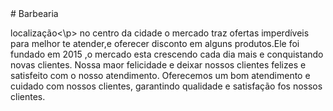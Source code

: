 <!Doctype html>
<hyml>
# Barbearia

<p>localização<\p> no centro da cidade o mercado traz ofertas imperdíveis para melhor te atender,e oferecer disconto em alguns produtos.Ele foi fundado em 2015 ,o mercado esta crescendo cada dia mais e conquistando  novas clientes. 
Nossa maor felicidade e deixar nossos clientes felizes e satisfeito com o nosso atendimento.
Oferecemos um bom atendimento e cuidado com nossos clientes, garantindo qualidade e satisfação fos nossos clientes.
